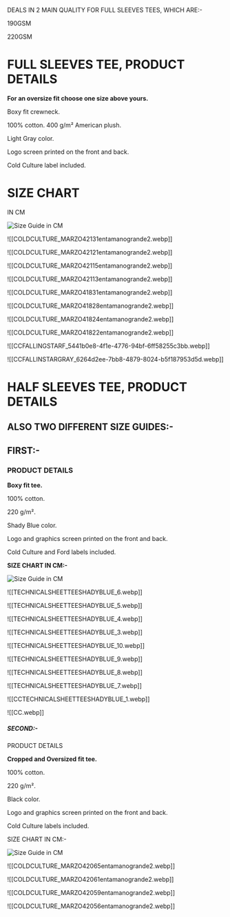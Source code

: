 DEALS IN 2 MAIN QUALITY FOR  FULL SLEEVES TEES, WHICH ARE:-

190GSM

220GSM

# **FULL SLEEVES TEE, PRODUCT DETAILS**

**For an oversize fit choose one size above yours.**

Boxy fit crewneck.

100% cotton. 400 g/m² American plush.

Light Gray color.

Logo screen printed on the front and back.

Cold Culture label included.

# **SIZE CHART**

IN CM

![Size Guide in CM](https://cdn.shopify.com/s/files/1/0039/1839/7529/files/crewneck_cm_60e10b6e-72bc-4a01-9313-67602d58b7e9.jpg?v=1705510297)




![[COLDCULTURE_MARZO42131entamanogrande2.webp]]

![[COLDCULTURE_MARZO42121entamanogrande2.webp]]

![[COLDCULTURE_MARZO42115entamanogrande2.webp]]

![[COLDCULTURE_MARZO42113entamanogrande2.webp]]

![[COLDCULTURE_MARZO41831entamanogrande2.webp]]

![[COLDCULTURE_MARZO41828entamanogrande2.webp]]

![[COLDCULTURE_MARZO41824entamanogrande2.webp]]

![[COLDCULTURE_MARZO41822entamanogrande2.webp]]

![[CCFALLINGSTARF_5441b0e8-4f1e-4776-94bf-6ff58255c3bb.webp]]

![[CCFALLINSTARGRAY_6264d2ee-7bb8-4879-8024-b5f187953d5d.webp]]








# **HALF SLEEVES TEE, PRODUCT DETAILS**


## **ALSO TWO DIFFERENT SIZE GUIDES:-**

## FIRST:-

### **PRODUCT DETAILS**

**Boxy fit tee.**

100% cotton.  

220 g/m².

Shady Blue color.

Logo and graphics screen printed on the front and back.

Cold Culture and Ford labels included.

**SIZE CHART IN CM:-**

![Size Guide in CM](https://cdn.shopify.com/s/files/1/0039/1839/7529/files/tee_cm_f834fbcb-2d3a-48a2-81ca-4e931c8d065a.jpg?v=1705510297)


![[TECHNICALSHEETTEESHADYBLUE_6.webp]]

![[TECHNICALSHEETTEESHADYBLUE_5.webp]]

![[TECHNICALSHEETTEESHADYBLUE_4.webp]]

![[TECHNICALSHEETTEESHADYBLUE_3.webp]]

![[TECHNICALSHEETTEESHADYBLUE_10.webp]]

![[TECHNICALSHEETTEESHADYBLUE_9.webp]]

![[TECHNICALSHEETTEESHADYBLUE_8.webp]]

![[TECHNICALSHEETTEESHADYBLUE_7.webp]]

![[CCTECHNICALSHEETTEESHADYBLUE_1.webp]]

![[CC.webp]]



##### **SECOND:-**


PRODUCT DETAILS

**Cropped and Oversized fit tee.**

100% cotton.  

220 g/m².

Black color.

Logo and graphics screen printed on the front and back.

Cold Culture labels included.


SIZE CHART IN CM:-

![Size Guide in CM](https://cdn.shopify.com/s/files/1/0039/1839/7529/files/FALLING-32.jpg?v=1709901070)


![[COLDCULTURE_MARZO42065entamanogrande2.webp]]

![[COLDCULTURE_MARZO42061entamanogrande2.webp]]

![[COLDCULTURE_MARZO42059entamanogrande2.webp]]

![[COLDCULTURE_MARZO42056entamanogrande2.webp]]